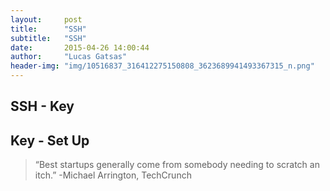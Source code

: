 ```yaml
---
layout:     post
title:      "SSH"
subtitle:   "SSH"
date:       2015-04-26 14:00:44
author:     "Lucas Gatsas"
header-img: "img/10516837_316412275150808_3623689941493367315_n.png"
---
```


<h2 class="section-heading"><strong>SSH -  Key </strong> </h2>
<h2 class="section-heading">Key - Set Up</h2>








<blockquote>
“Best startups generally come from somebody needing to scratch an itch.” -Michael Arrington, TechCrunch 
</blockquote>

